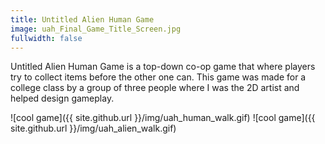 ```yaml
---
title: Untitled Alien Human Game
image: uah_Final_Game_Title_Screen.jpg
fullwidth: false
---
```


Untitled Alien Human Game is a top-down co-op game that where players try to collect items before the other one can. This game was made for a college class by a group of three people where I was the 2D artist and helped design gameplay.

![cool game]({{ site.github.url }}/img/uah_human_walk.gif) ![cool game]({{ site.github.url }}/img/uah_alien_walk.gif)

